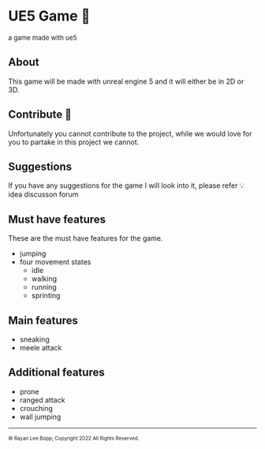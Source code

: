 # UE5 Game 👾
<font size="2px">a game made with ue5</font>

## About 
This game will be made with unreal engine 5 and it will either be in 2D or 3D.

## Contribute 🤝
Unfortunately you cannot contribute to the project, while we would love for you to partake in this project we cannot.

## Suggestions
If you have any suggestions for the game I will look into it, please refer 💡idea discusson forum
## Must have features
These are the must have features for the game.
* jumping 
* four movement states
    * idle
    * walking
    * running
    * sprinting

## Main features
* sneaking
* meele attack

## Additional features
* prone
* ranged attack
* crouching
* wall jumping

---
<font size="1px">&copy; Rayan Lee Bopp; Copyright 2022 All Rights Reserved.</font>
